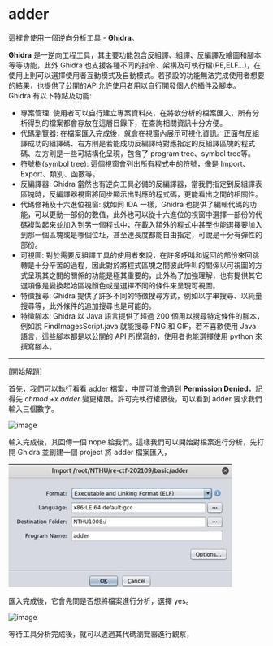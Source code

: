 # adder

這裡會使用一個逆向分析工具 - **Ghidra**。

**Ghidra** 是一逆向工程工具，其主要功能包含反組譯、組譯、反編譯及繪圖和腳本等等功能，此外 Ghidra 也支援各種不同的指令、架構及可執行檔(PE,ELF…)，在使用上則可以選擇使用者互動模式及自動模式。若預設的功能無法完成使用者想要的結果，也提供了公開的API允許使用者用以自行開發個人的插件及腳本。
Ghidra 有以下特點及功能:
* 專案管理: 使用者可以自行建立專案資料夾，在將欲分析的檔案匯入，所有分析得到的檔案都會存放在這層目錄下，在查詢相關資訊十分方便。
* 代碼瀏覽器: 在檔案匯入完成後，就會在視窗內展示可視化資訊。正面有反組譯成功的組譯碼、右方則是若能成功反編譯時對應指定的反組譯區塊的程式碼、左方則是一些可結構化呈現，包含了 program tree、symbol tree等。
* 符號樹(symbol tree): 這個視窗會列出所有程式中的符號，像是 Import、Export、類別、函數等。
* 反編譯器: Ghidra 當然也有逆向工具必備的反編譯器，當我們指定到反組譯表區塊時，反編譯器視窗將同步顯示出對應的程式碼，更能看出之間的相關性。
* 代碼修補及十六進位視窗: 就如同 IDA 一樣，Ghidra 也提供了編輯代碼的功能，可以更動一部份的數值，此外也可以從十六進位的視窗中選擇一部份的代碼複製起來並加入到另一個程式中，在載入額外的程式中甚至也能選擇要加入到那一個區塊或是哪個位址，甚至連長度都能自由指定，可說是十分有彈性的部份。
* 可視圖: 對於需要反組譯工具的使用者來說，在許多呼叫和返回的部份來回跳轉是十分辛苦的過程，因此對於將程式區塊之間彼此呼叫的關係以可視圖的方式呈現其之間的關係的功能是極其重要的，此外為了加強理解，也有提供其它選項像是變換起始區塊顏色或是選擇不同的條件來呈現可視圖。
* 特徵搜尋: Ghidra 提供了許多不同的特徵搜尋方式，例如以字串搜尋、以純量搜尋等，此外條件的追加搜尋也是可能的。
* 特徵腳本: Ghidra 以 Java 語言提供了超過 200 個用以搜尋特定條件的腳本，例如說 FindImagesScript.java 就能搜尋 PNG 和 GIF，若不喜歡使用 Java 語言，這些腳本都是以公開的 API 所撰寫的，使用者也能選擇使用 python 來撰寫腳本。
---
[開始解題]

首先，我們可以執行看看 adder 檔案，中間可能會遇到 **Permission Denied**，記得先 *_chmod +x adder_* 變更權限。許可完執行權限後，可以看到 adder 要求我們輸入三個數字。

![image]()
 
 輸入完成後，其回傳一個 nope 給我們。這樣我們可以開始對檔案進行分析，先打開 Ghidra 並創建一個 project 將 adder 檔案匯入，

![image](https://github.com/PenguinBear-cyber/The-Attack-and-Defense-of-Computer/blob/main/Practice/LAB2/image/adder_import.jpg)

匯入完成後，它會先問是否想將檔案進行分析，選擇 yes。

![image]()

等待工具分析完成後，就可以透過其代碼瀏覽器進行觀察，
